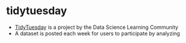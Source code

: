 # tidytuesday
- [TidyTuesday](https://github.com/rfordatascience/tidytuesday) is a project by the Data Science Learning Community
- A dataset is posted each week for users to participate by analyzing
